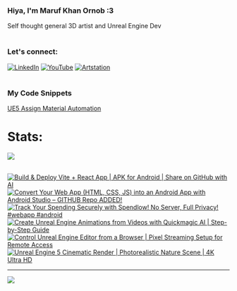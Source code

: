  ### Hiya, I'm Maruf Khan Ornob :3
  Self thought general 3D artist and Unreal Engine Dev<br><br>

### Let's connect:
[![LinkedIn](https://img.shields.io/badge/LinkedIn-%230077B5.svg?logo=linkedin&logoColor=white)](https://linkedin.com/in/ornobmk) [![YouTube](https://img.shields.io/badge/YouTube-%23FF0000.svg?logo=YouTube&logoColor=white)](https://youtube.com/@buggybug1) [![Artstation](https://img.shields.io/badge/Artstation-%2313B5EA.svg?logo=artstation&logoColor=white)](https://ornobmk.artstation.com/) <br><br>

### My Code Snippets

[UE5 Assign Material Automation](https://gist.github.com/marufx86/8299521b64e56783e67498a7212876c3)

<!--- # Daily Tools:
![Blender](https://img.shields.io/badge/blender-%23F5792A.svg?style=for-the-badge&logo=blender&logoColor=white) 
![Python](https://img.shields.io/badge/python-3670A0?style=for-the-badge&logo=python&logoColor=ffdd54)
![Unreal Engine](https://img.shields.io/badge/unrealengine-%23313131.svg?style=for-the-badge&logo=unrealengine&logoColor=white)
![C++](https://img.shields.io/badge/c++-%2300599C.svg?style=for-the-badge&logo=c%2B%2B&logoColor=white)
![Figma](https://img.shields.io/badge/figma-%23F24E1E.svg?style=for-the-badge&logo=figma&logoColor=white)
![Canva](https://img.shields.io/badge/Canva-%2300C4CC.svg?style=for-the-badge&logo=Canva&logoColor=white) 
![Adobe Photoshop](https://img.shields.io/badge/adobe%20photoshop-%2331A8FF.svg?style=for-the-badge&logo=adobe%20photoshop&logoColor=white)
![Adobe Premiere Pro](https://img.shields.io/badge/Adobe%20Premiere%20Pro-9999FF.svg?style=for-the-badge&logo=Adobe%20Premiere%20Pro&logoColor=white) -->

# Stats:
![](https://github-readme-stats.vercel.app/api/top-langs/?username=marufx86&theme=calm_pink&hide_border=true&include_all_commits=false&count_private=false&layout=compact)<br><br>

<!-- BEGIN YOUTUBE-CARDS -->
[![Build & Deploy Vite + React App | APK for Android | Share on GitHub with AI](https://ytcards.demolab.com/?id=SsjwTVRwe9U&title=Build+%26+Deploy+Vite+%2B+React+App+%7C+APK+for+Android+%7C+Share+on+GitHub+with+AI&lang=en&timestamp=1743083212&background_color=%230d1117&title_color=%23ffffff&stats_color=%23dedede&max_title_lines=1&width=250&border_radius=5 "Build & Deploy Vite + React App | APK for Android | Share on GitHub with AI")](https://www.youtube.com/watch?v=SsjwTVRwe9U)
[![Convert Your Web App (HTML, CSS, JS) into an Android App with Android Studio – GITHUB Repo ADDED!](https://ytcards.demolab.com/?id=FI2z1cR_3J8&title=Convert+Your+Web+App+%28HTML%2C+CSS%2C+JS%29+into+an+Android+App+with+Android+Studio+%E2%80%93+GITHUB+Repo+ADDED%21&lang=en&timestamp=1742761894&background_color=%230d1117&title_color=%23ffffff&stats_color=%23dedede&max_title_lines=1&width=250&border_radius=5 "Convert Your Web App (HTML, CSS, JS) into an Android App with Android Studio – GITHUB Repo ADDED!")](https://www.youtube.com/watch?v=FI2z1cR_3J8)
[![Track Your Spending Securely with Spendlow! No Server, Full Privacy! #webapp #android](https://ytcards.demolab.com/?id=lD1ygvJWK78&title=Track+Your+Spending+Securely+with+Spendlow%21+No+Server%2C+Full+Privacy%21+%23webapp+%23android&lang=en&timestamp=1742600458&background_color=%230d1117&title_color=%23ffffff&stats_color=%23dedede&max_title_lines=1&width=250&border_radius=5 "Track Your Spending Securely with Spendlow! No Server, Full Privacy! #webapp #android")](https://www.youtube.com/watch?v=lD1ygvJWK78)
[![Create Unreal Engine Animations from Videos with Quickmagic AI | Step-by-Step Guide](https://ytcards.demolab.com/?id=E-8_L-D0lA0&title=Create+Unreal+Engine+Animations+from+Videos+with+Quickmagic+AI+%7C+Step-by-Step+Guide&lang=en&timestamp=1742126511&background_color=%230d1117&title_color=%23ffffff&stats_color=%23dedede&max_title_lines=1&width=250&border_radius=5 "Create Unreal Engine Animations from Videos with Quickmagic AI | Step-by-Step Guide")](https://www.youtube.com/watch?v=E-8_L-D0lA0)
[![Control Unreal Engine Editor from a Browser | Pixel Streaming Setup for Remote Access](https://ytcards.demolab.com/?id=IzUJxM0zd0U&title=Control+Unreal+Engine+Editor+from+a+Browser+%7C+Pixel+Streaming+Setup+for+Remote+Access&lang=en&timestamp=1741465527&background_color=%230d1117&title_color=%23ffffff&stats_color=%23dedede&max_title_lines=1&width=250&border_radius=5 "Control Unreal Engine Editor from a Browser | Pixel Streaming Setup for Remote Access")](https://www.youtube.com/watch?v=IzUJxM0zd0U)
[![Unreal Engine 5 Cinematic Render | Photorealistic Nature Scene | 4K Ultra HD](https://ytcards.demolab.com/?id=z-su8cnlPQU&title=Unreal+Engine+5+Cinematic+Render+%7C+Photorealistic+Nature+Scene+%7C+4K+Ultra+HD&lang=en&timestamp=1741005714&background_color=%230d1117&title_color=%23ffffff&stats_color=%23dedede&max_title_lines=1&width=250&border_radius=5 "Unreal Engine 5 Cinematic Render | Photorealistic Nature Scene | 4K Ultra HD")](https://www.youtube.com/watch?v=z-su8cnlPQU)
<!-- END YOUTUBE-CARDS -->


---
[![](https://visitcount.itsvg.in/api?id=marufx86&icon=1&color=0)](https://visitcount.itsvg.in)

<!-- Proudly created with GPRM ( https://gprm.itsvg.in ) -->
